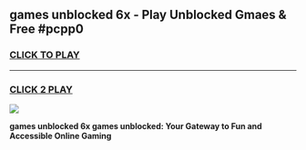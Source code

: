 
## games unblocked 6x - Play Unblocked Gmaes & Free #pcpp0
<h3>
<a href="https://news.freeplayer.one?title=games_unblocked_6x&ref=26F">CLICK TO PLAY</a></h3>
<hr>

<h3>
<a href="https://news.freeplayer.one?title=games_unblocked_6x&ref=26F">CLICK 2 PLAY</a>
  
</h3>

<a href="https://news.freeplayer.one?title=games_unblocked_6x&ref=26F/"><img src="https://clearcache.store/games.png"></a>


**games unblocked 6x games unblocked: Your Gateway to Fun and Accessible Online Gaming**
